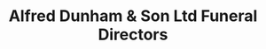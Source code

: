 ---
title: "Alfred Dunham & Son Ltd Funeral Directors"
url: /dronfield/alfred-dunham-und-son-ltd-funeral-directors/
shop: Bestattungen
---